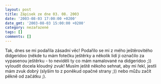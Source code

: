 ```yaml
---
layout: post
title: Zápisek ze dne 03. 08. 2003
date: '2003-08-03 17:00:00 +0200'
date_gmt: '2003-08-03 15:00:00 +0200'
category: nezařazené
tags: []
comments: []
---
```

<p>Tak, dnes se mi podařila zásadní věc! Podařilo se mi z mého ještěrovitého didgeridoo (někde tu mám fotečku ještěrky   a několik lidí ji označilo za vypasenou ještěrku - to neviděli ty co mám namalované na didgeridoo ;))   vyloudit docela kloudný zvuk! Musím ještě někoho sehnat, aby mi řekl, jestli mám zvuk dobrý (slyším to z poněkud   opačné strany ;)) nebo můžu začít pěkně od začátku ;).</p>
